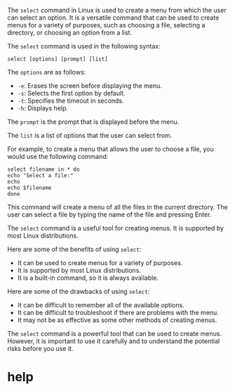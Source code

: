 The `select` command in Linux is used to create a menu from which the user can select an option. It is a versatile command that can be used to create menus for a variety of purposes, such as choosing a file, selecting a directory, or choosing an option from a list.

The `select` command is used in the following syntax:

```
select [options] [prompt] [list]
```

The `options` are as follows:

* `-e`: Erases the screen before displaying the menu.
* `-s`: Selects the first option by default.
* `-t`: Specifies the timeout in seconds.
* `-h`: Displays help.

The `prompt` is the prompt that is displayed before the menu.

The `list` is a list of options that the user can select from.

For example, to create a menu that allows the user to choose a file, you would use the following command:

```
select filename in * do
echo "Select a file:"
echo
echo $filename
done
```

This command will create a menu of all the files in the current directory. The user can select a file by typing the name of the file and pressing Enter.

The `select` command is a useful tool for creating menus. It is supported by most Linux distributions.

Here are some of the benefits of using `select`:

* It can be used to create menus for a variety of purposes.
* It is supported by most Linux distributions.
* It is a built-in command, so it is always available.

Here are some of the drawbacks of using `select`:

* It can be difficult to remember all of the available options.
* It can be difficult to troubleshoot if there are problems with the menu.
* It may not be as effective as some other methods of creating menus.

The `select` command is a powerful tool that can be used to create menus. However, it is important to use it carefully and to understand the potential risks before you use it.



# help 

```

```



